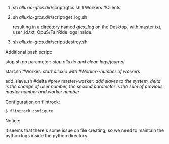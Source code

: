 1. sh  *alluxio-gtcs.dir*/script/gtcs.sh #Workers #Clients

2. sh *alluxio-gtcs.dir*/script/get_log.sh

   resulting in a directory named *gtcs_log* on the Desktop, with master.txt, user_id.txt, OpuS/FairRide logs inside.

3. sh *alluxio-gtcs.dir*/script/destroy.sh




Additional bash script:

stop.sh no parameter: *stop alluxio and clean logs/journal*

start.sh #Worker: *start alluxio with #Worker--number of workers*

add_slave.sh #delta #prev master+worker: *add slaves to the system, delta is the change of user number, the second parameter is the sum of previous master number and worker number*



Configuration on flintrock:

```bash
$ flintrock configure
```



Notice:

It seems that there's some issue on file creating, so we need to maintain the python logs inside the python directory.
